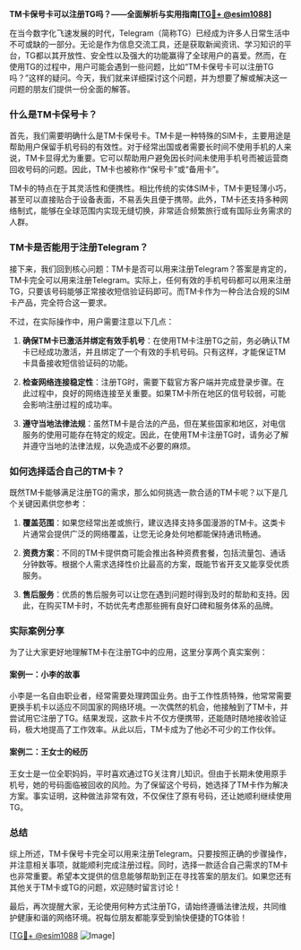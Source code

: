 **TM卡保号卡可以注册TG吗？——全面解析与实用指南[[TG💪+ @esim1088](https://t.me/s/esim1088)]**

在当今数字化飞速发展的时代，Telegram（简称TG）已经成为许多人日常生活中不可或缺的一部分。无论是作为信息交流工具，还是获取新闻资讯、学习知识的平台，TG都以其开放性、安全性以及强大的功能赢得了全球用户的喜爱。然而，在使用TG的过程中，用户可能会遇到一些问题，比如“TM卡保号卡可以注册TG吗？”这样的疑问。今天，我们就来详细探讨这个问题，并为想要了解或解决这一问题的朋友们提供一份全面的解答。

### 什么是TM卡保号卡？

首先，我们需要明确什么是TM卡保号卡。TM卡是一种特殊的SIM卡，主要用途是帮助用户保留手机号码的有效性。对于经常出国或者需要长时间不使用手机的人来说，TM卡显得尤为重要。它可以帮助用户避免因长时间未使用手机号而被运营商回收号码的问题。因此，TM卡也被称作“保号卡”或“备用卡”。

TM卡的特点在于其灵活性和便携性。相比传统的实体SIM卡，TM卡更轻薄小巧，甚至可以直接贴合于设备表面，不易丢失且便于携带。此外，TM卡还支持多种网络制式，能够在全球范围内实现无缝切换，非常适合频繁旅行或有国际业务需求的人群。

### TM卡是否能用于注册Telegram？

接下来，我们回到核心问题：TM卡是否可以用来注册Telegram？答案是肯定的，TM卡完全可以用来注册Telegram。实际上，任何有效的手机号码都可以用来注册TG，只要该号码能够正常接收短信验证码即可。而TM卡作为一种合法合规的SIM卡产品，完全符合这一要求。

不过，在实际操作中，用户需要注意以下几点：

1. **确保TM卡已激活并绑定有效手机号**：在使用TM卡注册TG之前，务必确认TM卡已经成功激活，并且绑定了一个有效的手机号码。只有这样，才能保证TM卡具备接收短信验证码的功能。

2. **检查网络连接稳定性**：注册TG时，需要下载官方客户端并完成登录步骤。在此过程中，良好的网络连接至关重要。如果TM卡所在地区的信号较弱，可能会影响注册过程的成功率。

3. **遵守当地法律法规**：虽然TM卡是合法的产品，但在某些国家和地区，对电信服务的使用可能存在特定的规定。因此，在使用TM卡注册TG时，请务必了解并遵守当地的法律法规，以免造成不必要的麻烦。

### 如何选择适合自己的TM卡？

既然TM卡能够满足注册TG的需求，那么如何挑选一款合适的TM卡呢？以下是几个关键因素供您参考：

1. **覆盖范围**：如果您经常出差或旅行，建议选择支持多国漫游的TM卡。这类卡片通常会提供广泛的网络覆盖，让您无论身处何地都能保持通讯畅通。

2. **资费方案**：不同的TM卡提供商可能会推出各种资费套餐，包括流量包、通话分钟数等。根据个人需求选择性价比最高的方案，既能节省开支又能享受优质服务。

3. **售后服务**：优质的售后服务可以让您在遇到问题时得到及时的帮助和支持。因此，在购买TM卡时，不妨优先考虑那些拥有良好口碑和服务体系的品牌。

### 实际案例分享

为了让大家更好地理解TM卡在注册TG中的应用，这里分享两个真实案例：

#### 案例一：小李的故事

小李是一名自由职业者，经常需要处理跨国业务。由于工作性质特殊，他常常需要更换手机卡以适应不同国家的网络环境。一次偶然的机会，他接触到了TM卡，并尝试用它注册了TG。结果发现，这款卡片不仅方便携带，还能随时随地接收验证码，极大地提高了工作效率。从此以后，TM卡成为了他必不可少的工作伙伴。

#### 案例二：王女士的经历

王女士是一位全职妈妈，平时喜欢通过TG关注育儿知识。但由于长期未使用原手机号，她的号码面临被回收的风险。为了保留这个号码，她选择了TM卡作为解决方案。事实证明，这种做法非常有效，不仅保住了原有号码，还让她顺利继续使用TG。

### 总结

综上所述，TM卡保号卡完全可以用来注册Telegram。只要按照正确的步骤操作，并注意相关事项，就能顺利完成注册过程。同时，选择一款适合自己需求的TM卡也非常重要。希望本文提供的信息能够帮助到正在寻找答案的朋友们。如果您还有其他关于TM卡或TG的问题，欢迎随时留言讨论！

最后，再次提醒大家，无论使用何种方式注册TG，请始终遵循法律法规，共同维护健康和谐的网络环境。祝每位朋友都能享受到愉快便捷的TG体验！

[[TG💪+ @esim1088](https://t.me/s/esim1088) ![Image](https://i.postimg.cc/4NQfJmqS/Snipaste-2025-05-13-00-14-12.png)]
